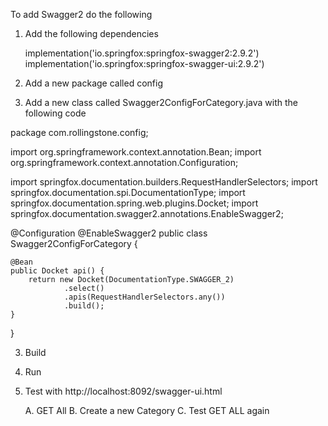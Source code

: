 To add Swagger2 do the following

1. Add the following dependencies

	implementation('io.springfox:springfox-swagger2:2.9.2')
	implementation('io.springfox:springfox-swagger-ui:2.9.2')
	
2. Add a new package called config

3. Add a new class called Swagger2ConfigForCategory.java with the following code

package com.rollingstone.config;

import org.springframework.context.annotation.Bean;
import org.springframework.context.annotation.Configuration;

import springfox.documentation.builders.RequestHandlerSelectors;
import springfox.documentation.spi.DocumentationType;
import springfox.documentation.spring.web.plugins.Docket;
import springfox.documentation.swagger2.annotations.EnableSwagger2;

@Configuration
@EnableSwagger2
public class Swagger2ConfigForCategory {

	@Bean
	public Docket api() {
		return new Docket(DocumentationType.SWAGGER_2)
				.select()
				.apis(RequestHandlerSelectors.any())
				.build();
	}
}

3. Build

4. Run

5. Test with http://localhost:8092/swagger-ui.html

	A. GET All
	B. Create a new Category
	C. Test GET ALL again